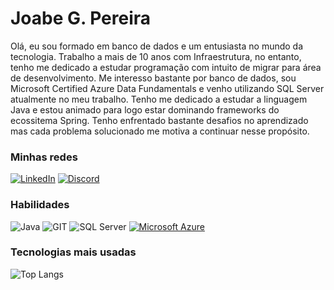 # Joabe G. Pereira

Olá, eu sou formado em banco de dados e um entusiasta no mundo da tecnologia. Trabalho a mais de 10 anos com Infraestrutura, no entanto, tenho me dedicado a estudar programação com intuito de migrar para área de desenvolvimento. Me interesso bastante por banco de dados, sou Microsoft Certified Azure Data Fundamentals e venho utilizando SQL Server atualmente no meu trabalho. Tenho me dedicado a estudar a linguagem Java e estou animado para logo estar dominando frameworks do ecossitema Spring. Tenho enfrentado bastante desafios no aprendizado mas cada problema solucionado me motiva a continuar nesse propósito. 

### Minhas redes
[![LinkedIn](https://img.shields.io/badge/LinkedIn-000?style=for-the-badge&logo=linkedin&logoColor=0E76A8)](https://www.linkedin.com/in/joabepereira/) [![Discord](https://img.shields.io/badge/Discord-000?style=for-the-badge&logo=discord)](https://www.discord.com/in/joabepereira/)

### Habilidades
![Java](https://img.shields.io/badge/Java-FFFFFF?style=for-the-badge&logo=openjdk&logoColor=red) 
![GIT](https://img.shields.io/badge/GIT-E44C30?style=for-the-badge&logo=git&logoColor=white)
![SQL Server](https://img.shields.io/badge/Microsoft_SQL_Server-CC2927?style=for-the-badge&logo=microsoft-sql-server&logoColor=white)
[![Microsoft Azure](https://img.shields.io/badge/Microsoft_Azure-0089D6?style=for-the-badge&logo=microsoft-azure&logoColor=white)](https://learn.microsoft.com/pt-br/azure/?product=popular)

### Tecnologias mais usadas
![Top Langs](https://github-readme-stats-git-masterrstaa-rickstaa.vercel.app/api/top-langs/?username=joabepereira&bg_color=000&border_color=30A3DC&title_color=E94D5F&text_color=FFF)


